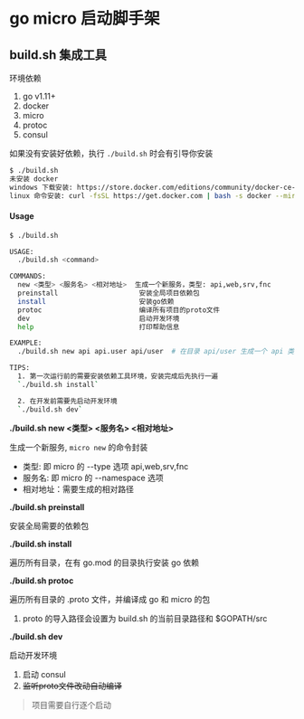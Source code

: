 # go micro 启动脚手架

## build.sh 集成工具

环境依赖

1. go v1.11+
2. docker
3. micro
4. protoc
5. consul

如果没有安装好依赖，执行 `./build.sh` 时会有引导你安装

```sh
$ ./build.sh
未安装 docker
windows 下载安装: https://store.docker.com/editions/community/docker-ce-desktop-windows
linux 命令安装: curl -fsSL https://get.docker.com | bash -s docker --mirror Aliyun
```

#### Usage

```sh
$ ./build.sh

USAGE:
  ./build.sh <command>

COMMANDS:
  new <类型> <服务名> <相对地址>  生成一个新服务，类型: api,web,srv,fnc
  preinstall                    安装全局项目依赖包
  install                       安装go依赖
  protoc                        编译所有项目的proto文件
  dev                           启动开发环境
  help                          打印帮助信息

EXAMPLE:
  ./build.sh new api api.user api/user  # 在目录 api/user 生成一个 api 类型的服务，服务名是 api.user

TIPS:
  1. 第一次运行前的需要安装依赖工具环境，安装完成后先执行一遍
  `./build.sh install`

  2. 在开发前需要先启动开发环境
  `./build.sh dev`

```

**./build.sh new <类型> <服务名> <相对地址>**

生成一个新服务, `micro new` 的命令封装

* 类型: 即 micro 的 --type 选项 api,web,srv,fnc
* 服务名: 即 micro 的 --namespace 选项
* 相对地址：需要生成的相对路径

**./build.sh preinstall**

安装全局需要的依赖包

**./build.sh install**

遍历所有目录，在有 go.mod 的目录执行安装 go 依赖

**./build.sh protoc**

遍历所有目录的 .proto 文件，并编译成 go 和 micro 的包

1. proto 的导入路径会设置为 build.sh 的当前目录路径和 $GOPATH/src


**./build.sh dev**

启动开发环境

1. 启动 consul
2. ~~监听proto文件改动自动编译~~

> 项目需要自行逐个启动
